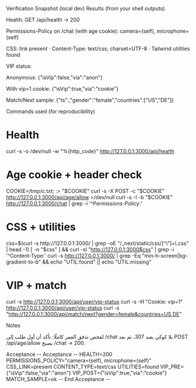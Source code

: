Verification Snapshot (local dev)
Results (from your shell outputs)

Health: GET /api/health → 200

Permissions-Policy on /chat (with age cookie): camera=(self), microphone=(self)

CSS: link present · Content-Type: text/css; charset=UTF-8 · Tailwind utilities found

VIP status:

Anonymous: {"isVip":false,"via":"anon"}

With vip=1 cookie: {"isVip":true,"via":"cookie"}

Match/Next sample:
{"ts":<number>,"gender":"female","countries":["US","DE"]}

Commands used (for reproducibility)
# Health
curl -s -o /dev/null -w "%{http_code}" http://127.0.0.1:3000/api/health

# Age cookie + header check
COOKIE=/tmp/c.txt; :> "$COOKIE"
curl -s -X POST -c "$COOKIE" http://127.0.0.1:3000/api/age/allow >/dev/null
curl -s -I -b "$COOKIE" http://127.0.0.1:3000/chat | grep -i '^Permissions-Policy:'

# CSS + utilities
css=$(curl -s http://127.0.0.1:3000/ | grep -oE "/_next/static/css/[^\"]+\.css" | head -1)
[ -n "$css" ] && curl -sI "http://127.0.0.1:3000$css" | grep -i '^Content-Type:'
curl -s http://127.0.0.1:3000/ | grep -Eq "min-h-screen|bg-gradient-to-b" && echo "UTIL:found" || echo "UTIL:missing"

# VIP + match
curl -s http://127.0.0.1:3000/api/user/vip-status
curl -s -H "Cookie: vip=1" http://127.0.0.1:3000/api/user/vip-status
curl -s "http://127.0.0.1:3000/api/match/next?gender=female&countries=US,DE"

Notes

لفحص تدفق العمر كاملًا: تأكد أن أول طلب إلى /chat بلا كوكي يعيد 307، ثم بعد POST /api/age/allow يصبح /chat → 200.

Acceptance
-- Acceptance --
HEALTH=200
PERMISSIONS_POLICY="camera=(self), microphone=(self)"
CSS_LINK=present CONTENT_TYPE=text/css UTILITIES=found
VIP_PRE={"isVip":false,"via":"anon"}
VIP_POST={"isVip":true,"via":"cookie"}
MATCH_SAMPLE=ok
-- End Acceptance --
